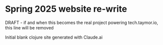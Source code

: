 # Spring 2025 website re-write

DRAFT - if and when this becomes the real project powering tech.taymor.io, this line will be removed

Initial blank clojure site generated with Claude.ai


